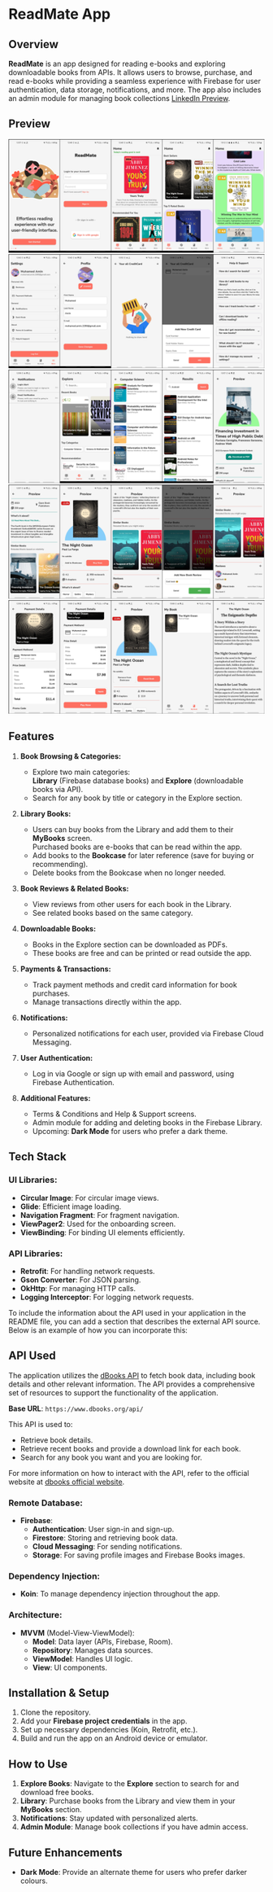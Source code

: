 # **ReadMate App**

## Overview

**ReadMate** is an app designed for reading e-books and exploring downloadable books from APIs. It allows users to browse, purchase, and read e-books while providing a seamless experience with Firebase for user authentication, data storage, notifications, and more. The app also includes an admin module for managing book collections [LinkedIn Preview](https://www.linkedin.com/posts/muhamed-amin-hassan_androiddev-ebookreader-firebase-activity-7261013431921598465-JTNV?utm_source=share&utm_medium=member_desktop). 

## Preview
![Preview1](MergedImages(1).png)
![Preview2](MergedImages(2).png)
![Preview3](MergedImages(3).png)
![Preview3](MergedImages(4).png)
![Preview3](MergedImages(5).png)


## Features

1. **Book Browsing & Categories:**
   - Explore two main categories:  
     **Library** (Firebase database books) and **Explore** (downloadable books via API).
   - Search for any book by title or category in the Explore section.
   
2. **Library Books:**
   - Users can buy books from the Library and add them to their **MyBooks** screen.  
     Purchased books are e-books that can be read within the app.
   - Add books to the **Bookcase** for later reference (save for buying or recommending).
   - Delete books from the Bookcase when no longer needed.

3. **Book Reviews & Related Books:**
   - View reviews from other users for each book in the Library.
   - See related books based on the same category.

4. **Downloadable Books:**
   - Books in the Explore section can be downloaded as PDFs.
   - These books are free and can be printed or read outside the app.

5. **Payments & Transactions:**
   - Track payment methods and credit card information for book purchases.
   - Manage transactions directly within the app.

6. **Notifications:**
   - Personalized notifications for each user, provided via Firebase Cloud Messaging.

7. **User Authentication:**
   - Log in via Google or sign up with email and password, using Firebase Authentication.

8. **Additional Features:**
   - Terms & Conditions and Help & Support screens.
   - Admin module for adding and deleting books in the Firebase Library.
   - Upcoming: **Dark Mode** for users who prefer a dark theme.

## Tech Stack

### UI Libraries:
- **Circular Image**: For circular image views.
- **Glide**: Efficient image loading.
- **Navigation Fragment**: For fragment navigation.
- **ViewPager2**: Used for the onboarding screen.
- **ViewBinding**: For binding UI elements efficiently.

### API Libraries:
- **Retrofit**: For handling network requests.
- **Gson Converter**: For JSON parsing.
- **OkHttp**: For managing HTTP calls.
- **Logging Interceptor**: For logging network requests.

To include the information about the API used in your application in the README file, you can add a section that describes the external API source. Below is an example of how you can incorporate this:

## API Used
The application utilizes the [dBooks API](https://www.dbooks.org/api/) to fetch book data, including book details and other relevant information. The API provides a comprehensive set of resources to support the functionality of the application.

**Base URL**: `https://www.dbooks.org/api/`

This API is used to:
- Retrieve book details.
- Retrieve recent books and provide a download link for each book.
- Search for any book you want and you are looking for.

For more information on how to interact with the API, refer to the official website at [dbooks official website](https://www.dbooks.org/).


### Remote Database:
- **Firebase**:
  - **Authentication**: User sign-in and sign-up.
  - **Firestore**: Storing and retrieving book data.
  - **Cloud Messaging**: For sending notifications.
  - **Storage**: For saving profile images and Firebase Books images.

### Dependency Injection:
- **Koin**: To manage dependency injection throughout the app.

### Architecture:
- **MVVM** (Model-View-ViewModel):
  - **Model**: Data layer (APIs, Firebase, Room).
  - **Repository**: Manages data sources.
  - **ViewModel**: Handles UI logic.
  - **View**: UI components.

## Installation & Setup

1. Clone the repository.
2. Add your **Firebase project credentials** in the app.
3. Set up necessary dependencies (Koin, Retrofit, etc.).
4. Build and run the app on an Android device or emulator.

## How to Use

1. **Explore Books**: Navigate to the **Explore** section to search for and download free books.
2. **Library**: Purchase books from the Library and view them in your **MyBooks** section.
3. **Notifications**: Stay updated with personalized alerts.
4. **Admin Module**: Manage book collections if you have admin access.

## Future Enhancements

- **Dark Mode**: Provide an alternate theme for users who prefer darker colours.
